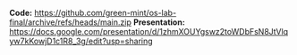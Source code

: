 **Code:** https://github.com/green-mint/os-lab-final/archive/refs/heads/main.zip
**Presentation:** https://docs.google.com/presentation/d/1zhmXOUYgswz2toWDbFsN8JtVlqyw7kKowjD1c1R8_3g/edit?usp=sharing